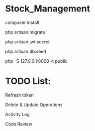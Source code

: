 # Stock_Management

composer install

php artisan migrate

php artisan jwt:secret

php artisan db:seed

php -S 127.0.0.1:8000 -t public


# TODO List:

Refresh token

Delete & Update Operations

Activity Log

Code Review
